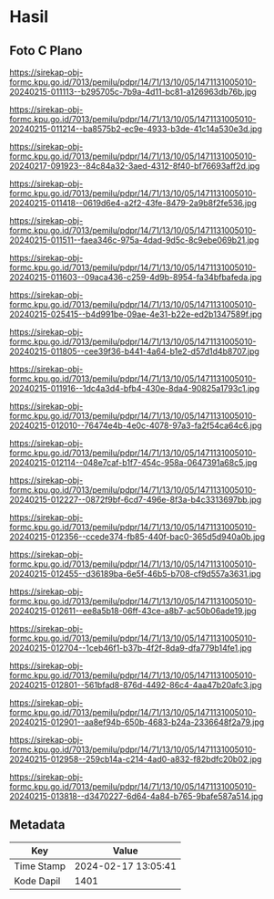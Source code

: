 # Hasil

## Foto C Plano

https://sirekap-obj-formc.kpu.go.id/7013/pemilu/pdpr/14/71/13/10/05/1471131005010-20240215-011113--b295705c-7b9a-4d11-bc81-a126963db76b.jpg

https://sirekap-obj-formc.kpu.go.id/7013/pemilu/pdpr/14/71/13/10/05/1471131005010-20240215-011214--ba8575b2-ec9e-4933-b3de-41c14a530e3d.jpg

https://sirekap-obj-formc.kpu.go.id/7013/pemilu/pdpr/14/71/13/10/05/1471131005010-20240217-091923--84c84a32-3aed-4312-8f40-bf76693aff2d.jpg

https://sirekap-obj-formc.kpu.go.id/7013/pemilu/pdpr/14/71/13/10/05/1471131005010-20240215-011418--0619d6e4-a2f2-43fe-8479-2a9b8f2fe536.jpg

https://sirekap-obj-formc.kpu.go.id/7013/pemilu/pdpr/14/71/13/10/05/1471131005010-20240215-011511--faea346c-975a-4dad-9d5c-8c9ebe069b21.jpg

https://sirekap-obj-formc.kpu.go.id/7013/pemilu/pdpr/14/71/13/10/05/1471131005010-20240215-011603--09aca436-c259-4d9b-8954-fa34bfbafeda.jpg

https://sirekap-obj-formc.kpu.go.id/7013/pemilu/pdpr/14/71/13/10/05/1471131005010-20240215-025415--b4d991be-09ae-4e31-b22e-ed2b1347589f.jpg

https://sirekap-obj-formc.kpu.go.id/7013/pemilu/pdpr/14/71/13/10/05/1471131005010-20240215-011805--cee39f36-b441-4a64-b1e2-d57d1d4b8707.jpg

https://sirekap-obj-formc.kpu.go.id/7013/pemilu/pdpr/14/71/13/10/05/1471131005010-20240215-011916--1dc4a3d4-bfb4-430e-8da4-90825a1793c1.jpg

https://sirekap-obj-formc.kpu.go.id/7013/pemilu/pdpr/14/71/13/10/05/1471131005010-20240215-012010--76474e4b-4e0c-4078-97a3-fa2f54ca64c6.jpg

https://sirekap-obj-formc.kpu.go.id/7013/pemilu/pdpr/14/71/13/10/05/1471131005010-20240215-012114--048e7caf-b1f7-454c-958a-0647391a68c5.jpg

https://sirekap-obj-formc.kpu.go.id/7013/pemilu/pdpr/14/71/13/10/05/1471131005010-20240215-012227--0872f9bf-6cd7-496e-8f3a-b4c3313697bb.jpg

https://sirekap-obj-formc.kpu.go.id/7013/pemilu/pdpr/14/71/13/10/05/1471131005010-20240215-012356--ccede374-fb85-440f-bac0-365d5d940a0b.jpg

https://sirekap-obj-formc.kpu.go.id/7013/pemilu/pdpr/14/71/13/10/05/1471131005010-20240215-012455--d36189ba-6e5f-46b5-b708-cf9d557a3631.jpg

https://sirekap-obj-formc.kpu.go.id/7013/pemilu/pdpr/14/71/13/10/05/1471131005010-20240215-012611--ee8a5b18-06ff-43ce-a8b7-ac50b06ade19.jpg

https://sirekap-obj-formc.kpu.go.id/7013/pemilu/pdpr/14/71/13/10/05/1471131005010-20240215-012704--1ceb46f1-b37b-4f2f-8da9-dfa779b14fe1.jpg

https://sirekap-obj-formc.kpu.go.id/7013/pemilu/pdpr/14/71/13/10/05/1471131005010-20240215-012801--561bfad8-876d-4492-86c4-4aa47b20afc3.jpg

https://sirekap-obj-formc.kpu.go.id/7013/pemilu/pdpr/14/71/13/10/05/1471131005010-20240215-012901--aa8ef94b-650b-4683-b24a-2336648f2a79.jpg

https://sirekap-obj-formc.kpu.go.id/7013/pemilu/pdpr/14/71/13/10/05/1471131005010-20240215-012958--259cb14a-c214-4ad0-a832-f82bdfc20b02.jpg

https://sirekap-obj-formc.kpu.go.id/7013/pemilu/pdpr/14/71/13/10/05/1471131005010-20240215-013818--d3470227-6d64-4a84-b765-9bafe587a514.jpg


## Metadata

| Key        | Value               |
| ---------- | ------------------- |
| Time Stamp | 2024-02-17 13:05:41 |
| Kode Dapil | 1401                |




